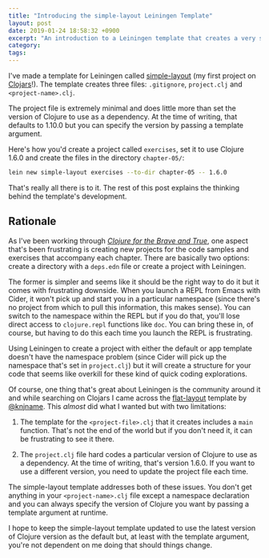 ```yaml
---
title: "Introducing the simple-layout Leiningen Template"
layout: post
date: 2019-01-24 18:58:32 +0900
excerpt: "An introduction to a Leiningen template that creates a very simple project."
category: 
tags: 
---
```


I've made a template for Leiningen called [simple-layout][gh-sl] (my first project on [Clojars][cj-sl]!). The template creates three files: `.gitignore`, `project.clj` and `<project-name>.clj`.

[gh-sl]: https://github.com/pyrmont/lein-simple-layout

[cj-sl]: https://clojars.org/simple-layout/lein-template

The project file is extremely minimal and does little more than set the version of Clojure to use as a dependency. At the time of writing, that defaults to 1.10.0 but you can specify the version by passing a template argument.

Here's how you'd create a project called `exercises`, set it to use Clojure 1.6.0 and create the files in the directory `chapter-05/`:

```sh
lein new simple-layout exercises --to-dir chapter-05 -- 1.6.0
```

That's really all there is to it. The rest of this post explains the thinking behind the template's development.

## Rationale

As I've been working through [_Clojure for the Brave and True_][cfbt], one aspect that's been frustrating is creating new projects for the code samples and exercises that accompany each chapter. There are basically two options: create a directory with a `deps.edn` file or create a project with Leiningen.

[cfbt]: https://www.braveclojure.com/clojure-for-the-brave-and-true/

The former is simpler and seems like it should be the right way to do it but it comes with frustrating downside. When you launch a REPL from Emacs with Cider, it won't pick up and start you in a particular namespace (since there's no project from which to pull this information, this makes sense). You can switch to the namespace within the REPL but if you do that, you'll lose direct access to `clojure.repl` functions like `doc`. You can bring these in, of course, but having to do this each time you launch the REPL is frustrating.

Using Leiningen to create a project with either the default or app template doesn't have the namespace problem (since Cider will pick up the namespace that's set in `project.clj`) but it will create a structure for your code that seems like overkill for these kind of quick coding explorations.

Of course, one thing that's great about Leiningen is the community around it and while searching on Clojars I came across the [flat-layout][cj-fl] template by [@knjname][twt]. This _almost_ did what I wanted but with two limitations:

[cj-fl]: https://clojars.org/flat-layout/lein-template

[twt]: https://twitter.com/knjname

1. The template for the `<project-file>.clj` that it creates includes a `main` function. That's not the end of the world but if you don't need it, it can be frustrating to see it there.

2. The `project.clj` file hard codes a particular version of Clojure to use as a dependency. At the time of writing, that's version 1.6.0. If you want to use a different version, you need to update the project file each time.

The simple-layout template addresses both of these issues. You don't get anything in your `<project-name>.clj` file except a namespace declaration and you can always specify the version of Clojure you want by passing a template argument at runtime.

I hope to keep the simple-layout template updated to use the latest version of Clojure version as the default but, at least with the template argument, you're not dependent on me doing that should things change.